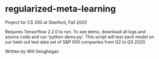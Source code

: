 # regularized-meta-learning

Project for CS 330 at Stanford, Fall 2020

Requires Tensorflow 2.2.0 to run.
To see demo, download all logs and source code and run 'python demo.py'.
This script will test each model on our held-out test data set of S&P 500
companies from Q2 to Q3 2020.

Written by Will Geoghegan
